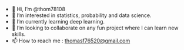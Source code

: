 - 👋 Hi, I’m @thom78108
- 👀 I’m interested in statistics, probability and data science.
- 🌱 I’m currently learning deep learning.
- 💞️ I’m looking to collaborate on any fun project where I can learn new skills.
- 📫 How to reach me : thomasf76520@gmail.com

<!---
thom78108/thom78108 is a ✨ special ✨ repository because its `README.md` (this file) appears on your GitHub profile.
You can click the Preview link to take a look at your changes.
--->
